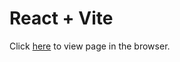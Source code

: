 # React + Vite

Click [here](https://users.metropolia.fi/~kirillsa/hooks/) to view page in the browser.
